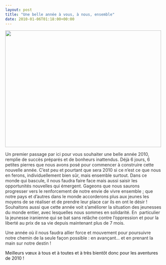 ```yaml
---
layout: post
title: "Une belle année à vous, à nous, ensemble"
date: 2010-01-06T01:18:00+00:00
---
```

<div class="main">
		<p><a href="http://www.juliecoudry.com/wp-content/uploads/2010/01/2010-prenons-la-main-v2.jpg"><img class="aligncenter size-full wp-image-774" title="2010-prenons-la-main-v2" src="http://www.juliecoudry.com/wp-content/uploads/2010/01/2010-prenons-la-main-v2.jpg" alt="" width="500" height="375"></a></p>
	<p><span style="color: #333333;">Un premier passage par ici pour vous souhaiter une belle année 2010, remplie de succès préparés et de bonheurs inattendus. Déjà 6 jours, 6 petites pierres que nous avons posé pour commencer à construire cette nouvelle année. C’est peu et pourtant que sera 2010 si ce n’est ce que nous en ferons, individuellement bien sûr, mais ensemble surtout. Dans ce monde qui bascule, </span><span style="color: #333333;">il nous faudra faire face </span><span style="color: #333333;">mais aussi saisir les opportunités nouvelles qui émergent. Gageons que nous saurons progresser vers le renforcement de notre envie de vivre ensemble ; que notre pays et d’autres dans le monde accorderons plus aux jeunes les moyens de se réaliser et de prendre leur place car ils en ont le désir ! Souhaitons </span><span style="color: #333333;">aussi </span><span style="color: #333333;">que cette année voit s’améliorer la situation des jeunesses du monde entier, avec lesquelles nous sommes en solidarité. En  particulier la jeunesse iranienne qui se bat sans relâche contre l’oppression et pour la liberté au prix de sa vie depuis maintenant plus de 7 mois. </span></p>
	<p><span style="color: #333333;">Une année où il nous faudra allier force et mouvement pour poursuivre notre chemin de la seule façon possible : en avançant… et en prenant la main sur notre destin !</span></p>
	<p>Meilleurs vœux à tous et à toutes et à très bientôt donc pour les aventures de 2010 !
</p>
</div>